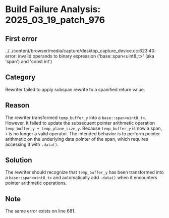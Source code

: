 # Build Failure Analysis: 2025_03_19_patch_976

## First error

../../content/browser/media/capture/desktop_capture_device.cc:623:40: error: invalid operands to binary expression ('base::span<uint8_t>' (aka 'span<unsigned char>') and 'const int')

## Category
Rewriter failed to apply subspan rewrite to a spanified return value.

## Reason
The rewriter transformed `temp_buffer_y` into a `base::span<uint8_t>`. However, it failed to update the subsequent pointer arithmetic operation `temp_buffer_y + temp_plane_size_y`. Because `temp_buffer_y` is now a span, `+` is no longer a valid operator. The intended behavior is to perform pointer arithmetic on the underlying data pointer of the span, which requires accessing it with `.data()`.

## Solution
The rewriter should recognize that `temp_buffer_y` has been transformed into a `base::span<uint8_t>` and automatically add `.data()` when it encounters pointer arithmetic operations.

## Note
The same error exists on line 681.